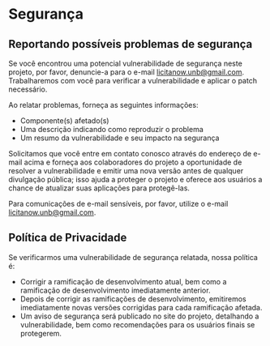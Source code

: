 # Segurança

## Reportando possíveis problemas de segurança

Se você encontrou uma potencial vulnerabilidade de segurança neste projeto, por favor, denuncie-a para o e-mail licitanow.unb@gmail.com. Trabalharemos com você para verificar a vulnerabilidade e aplicar o patch necessário.

Ao relatar problemas, forneça as seguintes informações:

- Componente(s) afetado(s)
- Uma descrição indicando como reproduzir o problema
- Um resumo da vulnerabilidade e seu impacto na segurança

Solicitamos que você entre em contato conosco através do endereço de e-mail acima e forneça aos colaboradores do projeto a oportunidade de resolver a vulnerabilidade e emitir uma nova versão antes de qualquer divulgação pública; isso ajuda a proteger o projeto e oferece aos usuários a chance de atualizar suas aplicações para protegê-las.

Para comunicações de e-mail sensíveis, por favor, utilize o e-mail licitanow.unb@gmail.com.
## Política de Privacidade

Se verificarmos uma vulnerabilidade de segurança relatada, nossa política é:

  - Corrigir a ramificação de desenvolvimento atual, bem como a ramificação de desenvolvimento imediatamente anterior.
  - Depois de corrigir as ramificações de desenvolvimento, emitiremos imediatamente novas versões corrigidas para cada ramificação afetada.
  - Um aviso de segurança será publicado no site do projeto, detalhando a vulnerabilidade, bem como recomendações para os usuários finais se protegerem.
